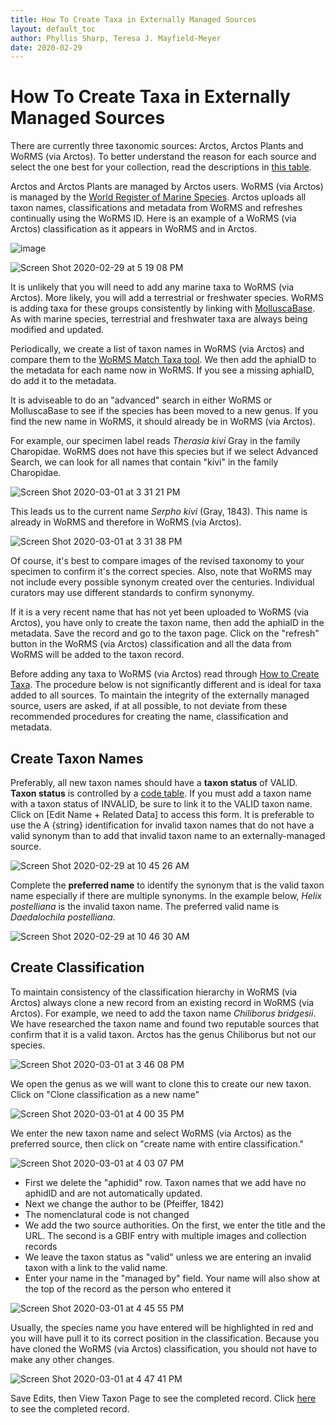 ```yaml
---
title: How To Create Taxa in Externally Managed Sources
layout: default_toc
author: Phyllis Sharp, Teresa J. Mayfield-Meyer
date: 2020-02-29
---
```


# How To Create Taxa in Externally Managed Sources

There are currently three taxonomic sources: Arctos, Arctos Plants and WoRMS (via Arctos).  To better understand the reason for each source and select the one best for your collection, read the descriptions in [this table](https://arctos.database.museum/info/ctDocumentation.cfm?table=CTTAXONOMY_SOURCE).

Arctos and Arctos Plants are managed by Arctos users.  WoRMS (via Arctos) is managed by the [World Register of Marine Species](http://www.marinespecies.org/).  Arctos uploads all taxon names, classifications and metadata from WoRMS and refreshes continually using the WoRMS ID.  Here is an example of a WoRMS (via Arctos) classification as it appears in WoRMS and in Arctos.

![image](https://user-images.githubusercontent.com/15368365/75610598-e4b4b680-5acf-11ea-9ead-d646ae0a597a.png)

![Screen Shot 2020-02-29 at 5 19 08 PM](https://user-images.githubusercontent.com/15368365/75617089-a4792680-5b17-11ea-82d9-6a5a0da8ab75.png)

It is unlikely that you will need to add any marine taxa to WoRMS (via Arctos).  More likely, you will add a terrestrial or freshwater species.  WoRMS is adding taxa for these groups consistently by linking with [MolluscaBase](http://molluscabase.org/index.php).  As with marine species, terrestrial and freshwater taxa are always being modified and updated.  

Periodically, we create a list of taxon names in WoRMS (via Arctos) and compare them to the [WoRMS Match Taxa tool](http://www.marinespecies.org/aphia.php?p=match).  We then add the aphiaID to the metadata for each name now in WoRMS.  If you see a missing aphiaID, do add it to the metadata.

It is adviseable to do an "advanced" search in either WoRMS or MolluscaBase to see if the species has been moved to a new genus.  If you find the new name in WoRMS, it should already be in WoRMS (via Arctos).  

For example, our specimen label reads _Therasia kivi_ Gray in the family Charopidae.  WoRMS does not have this species but if we select Advanced Search, we can look for all names that contain "kivi" in the family Charopidae.  

![Screen Shot 2020-03-01 at 3 31 21 PM](https://user-images.githubusercontent.com/15368365/75636613-7827dd80-5bdd-11ea-9200-fb4cb56392b0.png)

This leads us to the current name _Serpho kivi_ (Gray, 1843).  This name is already in WoRMS and therefore in WoRMS (via Arctos). 

![Screen Shot 2020-03-01 at 3 31 38 PM](https://user-images.githubusercontent.com/15368365/75636644-b2917a80-5bdd-11ea-85c8-a11226b5fa6a.png)

Of course, it's best to compare images of the revised taxonomy to your specimen to confirm it's the correct species. Also, note that WoRMS may not include every possible synonym created over the centuries. Individual curators may use different standards to confirm synonymy.  

If it is a very recent name that has not yet been uploaded to WoRMS (via Arctos), you have only to create the taxon name, then add the aphiaID in the metadata.  Save the record and go to the taxon page.  Click on the "refresh" button in the WoRMS (via Arctos) classification and all the data from WoRMS will be added to the taxon record.

Before adding any taxa to WoRMS (via Arctos) read through [How to Create Taxa](https://handbook.arctosdb.org/how_to/How-to-Create-Taxa.html).  The procedure below is not significantly different and is ideal for taxa added to all sources.  To maintain the integrity of the externally managed source, users are asked, if at all possible, to not deviate from these recommended procedures for creating the name, classification and metadata.

## Create Taxon Names

Preferably, all new taxon names should have a **taxon status** of VALID.  **Taxon status** is controlled by a [code table](http://arctos.database.museum/info/ctDocumentation.cfm?table=CTTAXON_STATUS).  If you must add a taxon name with a taxon status of INVALID, be sure to link it to the VALID taxon name. Click on [Edit Name + Related Data] to access this form. It is preferable to use the A {string} identification for invalid taxon names that do not have a valid synonym than to add that invalid taxon name to an externally-managed source.  

![Screen Shot 2020-02-29 at 10 45 26 AM](https://user-images.githubusercontent.com/15368365/75612460-d15e1700-5ae0-11ea-907b-407dbb61f3d4.png)

Complete the **preferred name** to identify the synonym that is the valid taxon name especially if there are multiple synonyms.  In the example below, _Helix postelliana_ is the invalid taxon name.  The preferred valid name is _Daedalochila postelliana_.

![Screen Shot 2020-02-29 at 10 46 30 AM](https://user-images.githubusercontent.com/15368365/75612481-fd799800-5ae0-11ea-9555-27914da175d1.png)

## Create Classification

To maintain consistency of the classification hierarchy in WoRMS (via Arctos) always clone a new record from an existing record in WoRMS (via Arctos).  For example, we need to add the taxon name _Chiliborus bridgesii_.  We have researched the taxon name and found two reputable sources that confirm that it is a valid taxon. Arctos has the genus Chiliborus but not our species.  

![Screen Shot 2020-03-01 at 3 46 08 PM](https://user-images.githubusercontent.com/15368365/75635682-4a3e9b00-5bd5-11ea-9451-14eafc44f9ae.png)

We open the genus as we will want to clone this to create our new taxon. Click on "Clone classification as a new name"

![Screen Shot 2020-03-01 at 4 00 35 PM](https://user-images.githubusercontent.com/15368365/75635769-dcdf3a00-5bd5-11ea-8176-b4991eebb63d.png)

We enter the new taxon name and select WoRMS (via Arctos) as the preferred source, then click on "create name with entire classification."

![Screen Shot 2020-03-01 at 4 03 07 PM](https://user-images.githubusercontent.com/15368365/75635803-2fb8f180-5bd6-11ea-89a7-ee318d00dc38.png)

- First we delete the "aphidid" row.  Taxon names that we add have no aphidID and are not automatically updated. 
- Next we change the author to be (Pfeiffer, 1842)
- The nomenclatural code is not changed
- We add the two source authorities.  On the first, we enter the title and the URL.  The second is a GBIF entry with multiple images and collection records
- We leave the taxon status as "valid" unless we are entering an invalid taxon with a link to the valid name.  
- Enter your name in the "managed by" field.  Your name will also show at the top of the record as the person who entered it 

![Screen Shot 2020-03-01 at 4 45 55 PM](https://user-images.githubusercontent.com/15368365/75636454-377b9480-5bdc-11ea-96e4-429c4910cdc2.png)

Usually, the species name you have entered will be highlighted in red and you will have pull it to its correct position in the classification.  Because you have cloned the WoRMS (via Arctos) classification, you should not have to make any other changes.

![Screen Shot 2020-03-01 at 4 47 41 PM](https://user-images.githubusercontent.com/15368365/75636479-698cf680-5bdc-11ea-81e6-85d8f6381460.png)

Save Edits, then View Taxon Page to see the completed record.  Click [here](https://arctos.database.museum/name/Chiliborus%20bridgesii) to see the completed record. 


